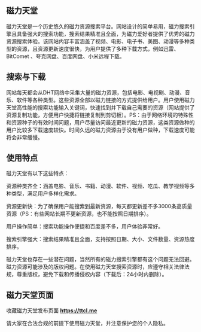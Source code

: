 ## 磁力天堂

磁力天堂是一个历史悠久的磁力资源搜索平台‌。网站设计的简单易用，磁力搜索引擎且具备强大的搜索功能，搜索结果精准且全面，为磁力爱好者提供了优秀的磁力资源搜索体验‌。该网站内容丰富涵盖了视频、电影、电子书、美图、动漫等多种类型的资源，且资源更新速度很快，为用户提供了多种下载方式，例如迅雷、BitComet 、夸克网盘、百度网盘、小米远程下载。

## 搜索与下载

网站每天都会从DHT网络中采集大量的磁力资源，包括电影、电视剧、动漫、音乐、软件等各种类型。这些资源全部以磁力链接的方式提供给用户。用户使用磁力天堂高性能的搜索功能输入关键词，快速找到并下载自己需要的资源（网站提供了资源复制功能，方便用户快捷将链接复制到剪切板）。PS：由于网络环境的特殊性和资源种子的有效时间问题，用户尽量访问最近更新的磁力资源，这类资源做种的用户比较多下载速度较快。时间久远的磁力资源由于没有用户做种，下载速度可能将会非常缓慢。

## 使用特点

磁力天堂有以下这些特点：

‌资源种类齐全：涵盖电影、音乐、书籍、动漫、软件、视频、吃瓜、教学视频等多种类型，满足用户多样化需求。 ‌

资源更新快‌：为了确保用户能搜索到最新资源，每天都更新差不多3000条高质量资源（PS：有些网站长期不更新资源，也不能按照日期排序）。 ‌

用户操作简单：搜索功能操作便捷和百度差不多，用户体验非常好。 ‌

搜索引擎强大：搜索结果精准且全面，支持按照日期、大小、文件数量、资源热度排序。&#x20;

磁力天堂也存在一些潜在问题，当然所有的磁力搜索引擎都有这个问题无法回避。磁力资源可能涉及的版权问题。在使用磁力天堂搜索资源时，应遵守相关法律法规，尊重版权，避免下载和传播侵权内容（下载后：24小时内删除）。

## 磁力天堂页面

收藏磁力天堂发布页面 **<https://ttcl.me>**

请大家在合法合规的前提下使用磁力天堂，并注意保护您的个人隐私。
